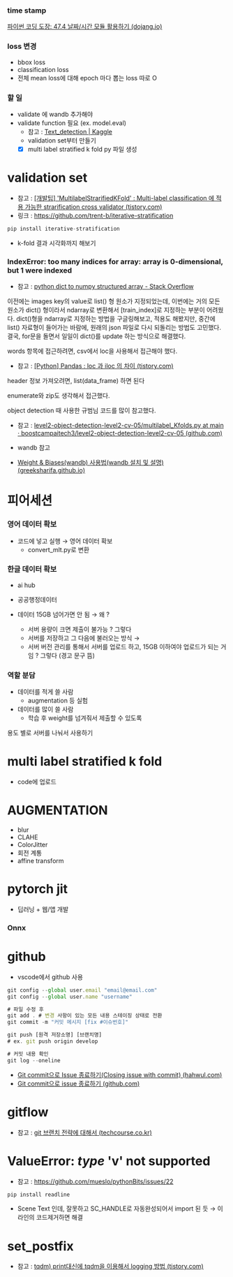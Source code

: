### time stamp
[파이썬 코딩 도장: 47.4 날짜/시간 모듈 활용하기 (dojang.io)](https://dojang.io/mod/page/view.php?id=2463)

### loss 변경

- bbox loss
- classification loss
- 전체 mean loss에 대해 epoch 마다 뽑는 loss 따로 O

### 할 일

- validate 에 wandb 추가해야
- validate function 필요 (ex. model.eval)
    - 참고 : [Text_detection | Kaggle](https://www.kaggle.com/code/zadiyounes/text-detection#Train-the-Model)
    - validation set부터 만들기
    - [x]  multi label stratified k fold py 파일 생성

# validation set

- 참고 : [[개발팁] 'MultilabelStrarifiedKFold' : Multi-label classification 에 적용 가능한 strarification cross validator (tistory.com)](https://cvml.tistory.com/25)
- 링크 : https://github.com/trent-b/iterative-stratification

```jsx
pip install iterative-stratification
```

- k-fold 결과 시각화까지 해보기

### IndexError: too many indices for array: array is 0-dimensional, but 1 were indexed

- 참고 : [python dict to numpy structured array - Stack Overflow](https://stackoverflow.com/questions/15579649/python-dict-to-numpy-structured-array)

이전에는 images key의 value로 list() 형 원소가 지정되었는데, 이번에는 거의 모든 원소가 dict() 형이라서 ndarray로 변환해서 [train_index]로 지정하는 부분이 어려웠다. dict()형을 ndarray로 지정하는 방법을 구글링해보고, 적용도 해봤지만, 중간에 list() 자료형이 들어가는 바람에, 원래의 json 파일로 다시 되돌리는 방법도 고민했다. 결국, for문을 돌면서 일일이 dict()를 update 하는 방식으로 해결했다. 

words 항목에 접근하려면, csv에서 loc을 사용해서 접근해야 했다.

- 참고 : [[Python] Pandas : loc 과 iloc 의 차이 (tistory.com)](https://gagadi.tistory.com/16)

header 정보 가져오려면, list(data_frame) 하면 된다 

enumerate와 zip도 생각해서 접근했다.

object detection 때 사용한 규범님 코드를 많이 참고했다.

- 참고 : [level2-object-detection-level2-cv-05/multilabel_Kfolds.py at main · boostcampaitech3/level2-object-detection-level2-cv-05 (github.com)](https://github.com/boostcampaitech3/level2-object-detection-level2-cv-05/blob/main/utils/multilabel_Kfolds/multilabel_Kfolds.py)

- wandb 참고
- [Weight & Biases(wandb) 사용법(wandb 설치 및 설명) (greeksharifa.github.io)](https://greeksharifa.github.io/references/2020/06/10/wandb-usage/)

# 피어세션

### 영어 데이터 확보

- 코드에 넣고 실행 → 영어 데이터 확보
    - convert_mlt.py로 변환

### 한글 데이터 확보

- ai hub
- 공공행정데이터

- 데이터 15GB 넘어가면 안 됨 → 왜 ?
    - 서버 용량이 크면 제출이 불가능 ? 그렇다
    - 서버를 저장하고 그 다음에 불러오는 방식 →
    - 서버 버전 관리를 통해서 서버를 업로드 하고, 15GB 이하여야 업로드가 되는 거임 ? 그렇다 (경고 문구 뜸)

### 역할 분담

- 데이터를 적게 쓸 사람
    - augmentation 등 실험
- 데이터를 많이 쓸 사람
    - 학습 후 weight를 넘겨줘서 제출할 수 있도록

용도 별로 서버를 나눠서 사용하기 

# multi label stratified k fold
- code에 업로드 

# AUGMENTATION

- blur
- CLAHE
- ColorJitter
- 회전 계통
- affine transform

# pytorch jit

- 딥러닝 + 웹/앱 개발

### Onnx

# github

- vscode에서 github 사용

```jsx
git config --global user.email "email@email.com"
git config --global user.name "username"

# 파일 수정 후
git add . # 변경 사항이 있는 모든 내용 스테이징 상태로 전환 
git commit -m "커밋 메시지 [fix #이슈번호]"

git push [원격 저장소명] [브랜치명]
# ex. git push origin develop

# 커밋 내용 확인 
git log --oneline 
```

- [Git commit으로 Issue 종료하기(Closing issue with commit) (hahwul.com)](https://www.hahwul.com/2018/07/27/closing-git-issue-with-commit/)
- [Git commit으로 issue 종료하기 (github.com)](https://gist.github.com/daaaaaayoon/f185d95cf71b427eea61d4e7aff73031)

# gitflow

- 참고 : [git 브랜치 전략에 대해서 (techcourse.co.kr)](https://tecoble.techcourse.co.kr/post/2021-07-15-git-branch/)

# ValueError: *type* 'v' not supported

- 참고 : https://github.com/mueslo/pythonBits/issues/22

```jsx
pip install readline 
```

- Scene Text 인데, 잘못하고 SC_HANDLE로 자동완성되어서 import 된 듯 → 이 라인의 코드제거하면 해결

# set_postfix

- 참고 : [tqdm) print대신에 tqdm을 이용해서 logging 방법 (tistory.com)](https://data-newbie.tistory.com/746)
